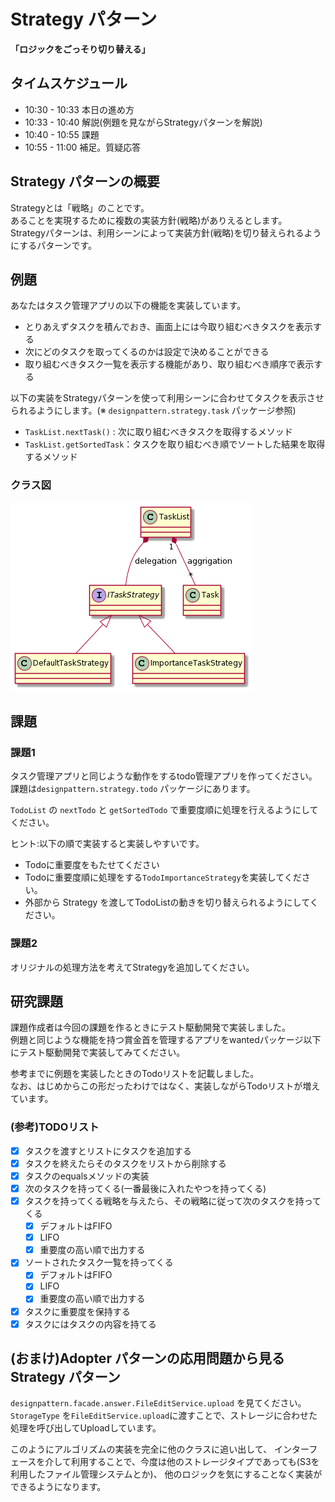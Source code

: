 # Strategy パターン
**「ロジックをごっそり切り替える」**

## タイムスケジュール
- 10:30 - 10:33 本日の進め方
- 10:33 - 10:40 解説(例題を見ながらStrategyパターンを解説)
- 10:40 - 10:55 課題
- 10:55 - 11:00 補足。質疑応答

## Strategy パターンの概要
Strategyとは「戦略」のことです。  
あることを実現するために複数の実装方針(戦略)がありえるとします。  
Strategyパターンは、利用シーンによって実装方針(戦略)を切り替えられるようにするパターンです。

## 例題
あなたはタスク管理アプリの以下の機能を実装しています。  
- とりあえずタスクを積んでおき、画面上には今取り組むべきタスクを表示する
- 次にどのタスクを取ってくるのかは設定で決めることができる
- 取り組むべきタスク一覧を表示する機能があり、取り組むべき順序で表示する

以下の実装をStrategyパターンを使って利用シーンに合わせてタスクを表示させられるようにします。(※ `designpattern.strategy.task` パッケージ参照)
- `TaskList.nextTask()` : 次に取り組むべきタスクを取得するメソッド
- `TaskList.getSortedTask`：タスクを取り組むべき順でソートした結果を取得するメソッド

### クラス図
![](./classDiagram.png)

## 課題
### 課題1
タスク管理アプリと同じような動作をするtodo管理アプリを作ってください。  
課題は`designpattern.strategy.todo` パッケージにあります。  

`TodoList` の `nextTodo` と `getSortedTodo` で重要度順に処理を行えるようにしてください。

ヒント:以下の順で実装すると実装しやすいです。
- Todoに重要度をもたせてください
- Todoに重要度順に処理をする`TodoImportanceStrategy`を実装してください。
- 外部から Strategy を渡してTodoListの動きを切り替えられるようにしてください。

### 課題2
オリジナルの処理方法を考えてStrategyを追加してください。  

## 研究課題
課題作成者は今回の課題を作るときにテスト駆動開発で実装しました。  
例題と同じような機能を持つ賞金首を管理するアプリをwantedパッケージ以下にテスト駆動開発で実装してみてください。

参考までに例題を実装したときのTodoリストを記載しました。  
なお、はじめからこの形だったわけではなく、実装しながらTodoリストが増えています。

### (参考)TODOリスト
- [x] タスクを渡すとリストにタスクを追加する
- [x] タスクを終えたらそのタスクをリストから削除する
- [x] タスクのequalsメソッドの実装
- [x] 次のタスクを持ってくる(一番最後に入れたやつを持ってくる)
- [x] タスクを持ってくる戦略を与えたら、その戦略に従って次のタスクを持ってくる
  - [x] デフォルトはFIFO
  - [x] LIFO
  - [x] 重要度の高い順で出力する
- [x] ソートされたタスク一覧を持ってくる
  - [x] デフォルトはFIFO
  - [x] LIFO
  - [x] 重要度の高い順で出力する
- [x] タスクに重要度を保持する
- [x] タスクにはタスクの内容を持てる

## (おまけ)Adopter パターンの応用問題から見る Strategy パターン
`designpattern.facade.answer.FileEditService.upload` を見てください。  
`StorageType` を`FileEditService.upload`に渡すことで、ストレージに合わせた処理を呼び出してUploadしています。  

このようにアルゴリズムの実装を完全に他のクラスに追い出して、
インターフェースを介して利用することで、今度は他のストレージタイプであっても(S3を利用したファイル管理システムとか)、
他のロジックを気にすることなく実装ができるようになります。
